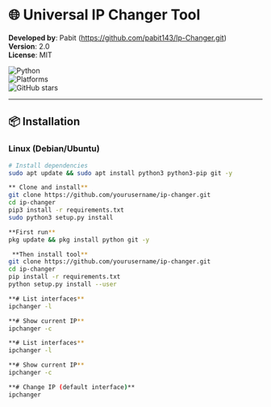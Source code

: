 # 🌐 Universal IP Changer Tool
**Developed by**: Pabit (https://github.com/pabit143/Ip-Changer.git)  
**Version**: 2.0  
**License**: MIT  

![Python](https://img.shields.io/badge/Python-3.6%2B-blue)  
![Platforms](https://img.shields.io/badge/Platforms-Linux%20%7C%20Termux%20%7C%20Windows-green)  
![GitHub stars](https://img.shields.io/github/stars/yourusername/ip-changer?style=social)

---

## 📦 Installation

### Linux (Debian/Ubuntu)
```bash
# Install dependencies
sudo apt update && sudo apt install python3 python3-pip git -y

** Clone and install**
git clone https://github.com/yourusername/ip-changer.git
cd ip-changer
pip3 install -r requirements.txt
sudo python3 setup.py install

**First run**
pkg update && pkg install python git -y

 **Then install tool**
git clone https://github.com/yourusername/ip-changer.git
cd ip-changer
pip install -r requirements.txt
python setup.py install --user

**# List interfaces**
ipchanger -l

**# Show current IP**
ipchanger -c

**# List interfaces**
ipchanger -l

**# Show current IP**
ipchanger -c

**# Change IP (default interface)**
ipchanger
